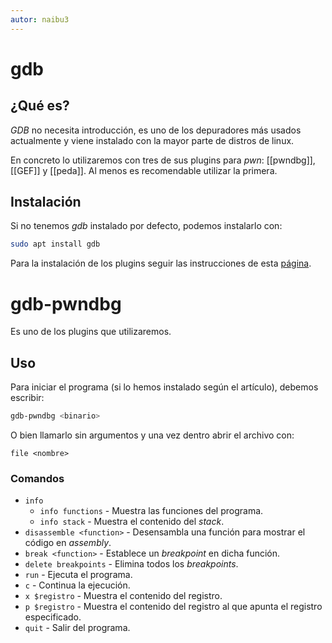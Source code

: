 ```yaml
---
autor: naibu3
---
```


# gdb

## ¿Qué es?

*GDB* no necesita introducción, es uno de los depuradores más usados actualmente y viene instalado con la mayor parte de distros de linux.

En concreto lo utilizaremos con tres de sus plugins para *pwn*: [[pwndbg]], [[GEF]] y [[peda]]. Al menos es recomendable utilizar la primera.

## Instalación

Si no tenemos *gdb* instalado por defecto, podemos instalarlo con:

```bash
sudo apt install gdb
```

Para la instalación de los plugins seguir las instrucciones de esta [página](https://infosecwriteups.com/pwndbg-gef-peda-one-for-all-and-all-for-one-714d71bf36b8).


# gdb-pwndbg

Es uno de los plugins que utilizaremos.

## Uso

Para iniciar el programa (si lo hemos instalado según el artículo), debemos escribir:

```bash
gdb-pwndbg <binario>
```

O bien llamarlo sin argumentos y una vez dentro abrir el archivo con:

```gdb
file <nombre>
```

### Comandos

- `info`
	- `info functions` - Muestra las funciones del programa.
	- `info stack` - Muestra el contenido del *stack*.
- `disassemble <function>` - Desensambla una función para mostrar el código en *assembly*.
- `break <function>` - Establece un *breakpoint* en dicha función.
- `delete breakpoints` - Elimina todos los *breakpoints*.
- `run` - Ejecuta el programa. 
- `c` - Continua la ejecución.
- `x $registro` - Muestra el contenido del registro.
- `p $registro` - Muestra el contenido del registro al que apunta el registro especificado.
- `quit` - Salir del programa.